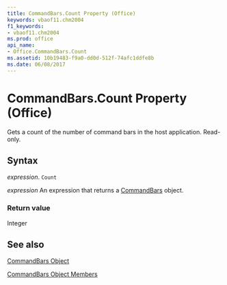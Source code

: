 ```yaml
---
title: CommandBars.Count Property (Office)
keywords: vbaof11.chm2004
f1_keywords:
- vbaof11.chm2004
ms.prod: office
api_name:
- Office.CommandBars.Count
ms.assetid: 10b19483-f9a0-dd0d-512f-74afc1ddfe8b
ms.date: 06/08/2017
---
```



# CommandBars.Count Property (Office)

Gets a count of the number of command bars in the host application. Read-only.


## Syntax

 _expression_. `Count`

 _expression_ An expression that returns a [CommandBars](./Office.CommandBars.md) object.


### Return value

Integer


## See also


[CommandBars Object](Office.CommandBars.md)



[CommandBars Object Members](./overview/Library-Reference/commandbars-members-office.md)

